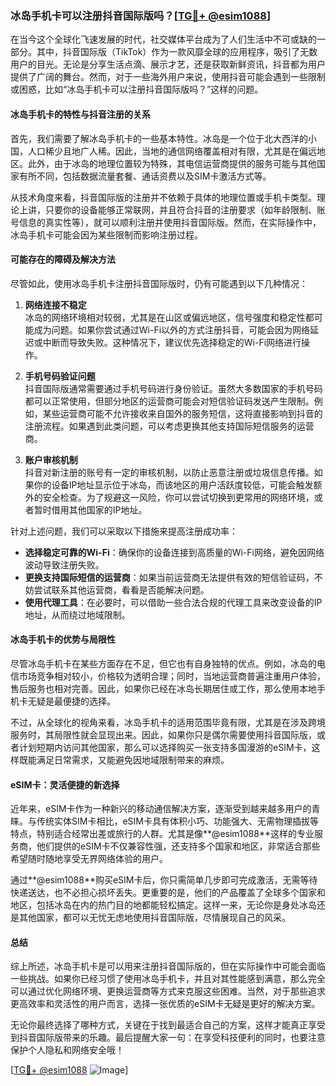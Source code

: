 ### 冰岛手机卡可以注册抖音国际版吗？[[TG💪+ @esim1088](https://t.me/s/esim1088)]

在当今这个全球化飞速发展的时代，社交媒体平台成为了人们生活中不可或缺的一部分。其中，抖音国际版（TikTok）作为一款风靡全球的应用程序，吸引了无数用户的目光。无论是分享生活点滴、展示才艺，还是获取新鲜资讯，抖音都为用户提供了广阔的舞台。然而，对于一些海外用户来说，使用抖音可能会遇到一些限制或困惑，比如“冰岛手机卡可以注册抖音国际版吗？”这样的问题。

#### 冰岛手机卡的特性与抖音注册的关系

首先，我们需要了解冰岛手机卡的一些基本特性。冰岛是一个位于北大西洋的小国，人口稀少且地广人稀。因此，当地的通信网络覆盖相对有限，尤其是在偏远地区。此外，由于冰岛的地理位置较为特殊，其电信运营商提供的服务可能与其他国家有所不同，包括数据流量套餐、通话资费以及SIM卡激活方式等。

从技术角度来看，抖音国际版的注册并不依赖于具体的地理位置或手机卡类型。理论上讲，只要你的设备能够正常联网，并且符合抖音的注册要求（如年龄限制、账号信息的真实性等），就可以顺利注册并使用抖音国际版。然而，在实际操作中，冰岛手机卡可能会因为某些限制而影响注册过程。

#### 可能存在的障碍及解决方法

尽管如此，使用冰岛手机卡注册抖音国际版时，仍有可能遇到以下几种情况：

1. **网络连接不稳定**  
   冰岛的网络环境相对较弱，尤其是在山区或偏远地区，信号强度和稳定性都可能成为问题。如果你尝试通过Wi-Fi以外的方式注册抖音，可能会因为网络延迟或中断而导致失败。这种情况下，建议优先选择稳定的Wi-Fi网络进行操作。

2. **手机号码验证问题**  
   抖音国际版通常需要通过手机号码进行身份验证。虽然大多数国家的手机号码都可以正常使用，但部分地区的运营商可能会对短信验证码发送产生限制。例如，某些运营商可能不允许接收来自国外的服务短信，这将直接影响到抖音的注册流程。如果遇到此类问题，可以考虑更换其他支持国际短信服务的运营商。

3. **账户审核机制**  
   抖音对新注册的账号有一定的审核机制，以防止恶意注册或垃圾信息传播。如果你的设备IP地址显示位于冰岛，而该地区的用户活跃度较低，可能会触发额外的安全检查。为了规避这一风险，你可以尝试切换到更常用的网络环境，或者暂时借用其他国家的IP地址。

针对上述问题，我们可以采取以下措施来提高注册成功率：

- **选择稳定可靠的Wi-Fi**：确保你的设备连接到高质量的Wi-Fi网络，避免因网络波动导致注册失败。
- **更换支持国际短信的运营商**：如果当前运营商无法提供有效的短信验证码，不妨尝试联系其他运营商，看看是否能解决问题。
- **使用代理工具**：在必要时，可以借助一些合法合规的代理工具来改变设备的IP地址，从而绕过地域限制。

#### 冰岛手机卡的优势与局限性

尽管冰岛手机卡在某些方面存在不足，但它也有自身独特的优点。例如，冰岛的电信市场竞争相对较小，价格较为透明合理；同时，当地运营商普遍注重用户体验，售后服务也相对完善。因此，如果你已经在冰岛长期居住或工作，那么使用本地手机卡无疑是最便捷的选择。

不过，从全球化的视角来看，冰岛手机卡的适用范围毕竟有限，尤其是在涉及跨境服务时，其局限性就会显现出来。因此，如果你只是偶尔需要使用抖音国际版，或者计划短期内访问其他国家，那么可以选择购买一张支持多国漫游的eSIM卡，这样既能满足日常需求，又能避免因地域限制带来的麻烦。

#### eSIM卡：灵活便捷的新选择

近年来，eSIM卡作为一种新兴的移动通信解决方案，逐渐受到越来越多用户的青睐。与传统实体SIM卡相比，eSIM卡具有体积小巧、功能强大、无需物理插拔等特点，特别适合经常出差或旅行的人群。尤其是像**@esim1088**这样的专业服务商，他们提供的eSIM卡不仅兼容性强，还支持多个国家和地区，非常适合那些希望随时随地享受无界网络体验的用户。

通过**@esim1088**购买eSIM卡后，你只需简单几步即可完成激活，无需等待快递送达，也不必担心损坏丢失。更重要的是，他们的产品覆盖了全球多个国家和地区，包括冰岛在内的热门目的地都能轻松搞定。这样一来，无论你是身处冰岛还是其他国家，都可以无忧无虑地使用抖音国际版，尽情展现自己的风采。

#### 总结

综上所述，冰岛手机卡是可以用来注册抖音国际版的，但在实际操作中可能会面临一些挑战。如果你已经习惯了使用冰岛手机卡，并且对其性能感到满意，那么完全可以通过优化网络环境、更换运营商等方式来克服这些困难。当然，对于那些追求更高效率和灵活性的用户而言，选择一张优质的eSIM卡无疑是更好的解决方案。

无论你最终选择了哪种方式，关键在于找到最适合自己的方案，这样才能真正享受到抖音国际版带来的乐趣。最后提醒大家一句：在享受科技便利的同时，也要注意保护个人隐私和网络安全哦！

[[TG💪+ @esim1088](https://t.me/s/esim1088) ![Image](https://i.postimg.cc/4NQfJmqS/Snipaste-2025-05-13-00-14-12.png)]
